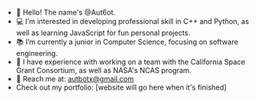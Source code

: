 - 🧡 Hello! The name's @Aut6ot.
- 💻 I’m interested in developing professional skill in C++ and Python, as well as learning JavaScript for fun personal projects.
- 📚 I’m currently a junior in Computer Science, focusing on software engineering.
- 💼 I have experience with working on a team with the California Space Grant Consortium, as well as NASA's NCAS program.
- 📧 Reach me at: autbotx@gmail.com
- Check out my portfolio: [website will go here when it's finished]

<!---
Aut6ot/Aut6ot is a ✨ special ✨ repository because its `README.md` (this file) appears on your GitHub profile.
You can click the Preview link to take a look at your changes.
--->

